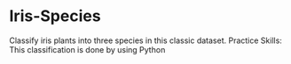 # Iris-Species
Classify iris plants into three species in this classic dataset.
Practice Skills: This classification is done by using Python
